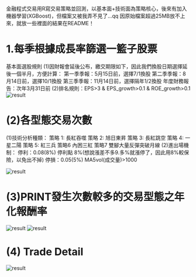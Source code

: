金融程式交易用R寫交易策略並回測，以基本面+技術面為策略核心，後來有加入機器學習(XGBoost)，但檔案又被我弄不見了...qq
因原始檔案超過25MB放不上來，就放一些裡面的結果在README！
# 1.每季根據成長率篩選一籃子股票
基本面選股規則
(1)因財報會延後公布，繳交期限如下，因此我們換股日期選擇延後一個半月，方便計算：
第一季季報：5月15日前，選擇7/1換股
第二季季報：8月14日前，選擇10/1換股
第三季季報：11月14日前，選擇隔年1/2換股
年度財務報告：次年3月31日前
(2)排名規則：EPS>3 & EPS_growth>0.1 & ROE_growth>0.1
![result](https://i.meee.com.tw/KCP16XY.png)
# (2)各型態交易次數
(1)技術分析種類：
策略 1: 長紅吞噬
策略 2: 旭日東昇
策略 3: 長紅跳空
策略 4: 一星二陽
策略 5: 紅三兵
策略6 內困三紅
策略7 雙腳大量反彈突破月線
(2)進出場機制：
停利：0.08(8%) 停利點 8%(想說漲差不多9.多%就漲停了，因此用8%較保險，以免出不掉)
停損：0.05(5%)
MA5vol(成交量)>1000

![result](https://i.meee.com.tw/9JkRlDG.jpeg)
# (3)PRINT發生次數較多的交易型態之年化報酬率
![result](https://i.meee.com.tw/jNmuCiM.png)
![result](https://i.meee.com.tw/CBVBiQQ.png)
# (4) Trade Detail
![result](https://i.meee.com.tw/KY8Tg8x.png)




